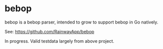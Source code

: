 # bebop

bebop is a bebop parser, intended to grow to support bebop in Go natively.

See: https://github.com/RainwayApp/bebop

In progress. Valid testdata largely from above project.

